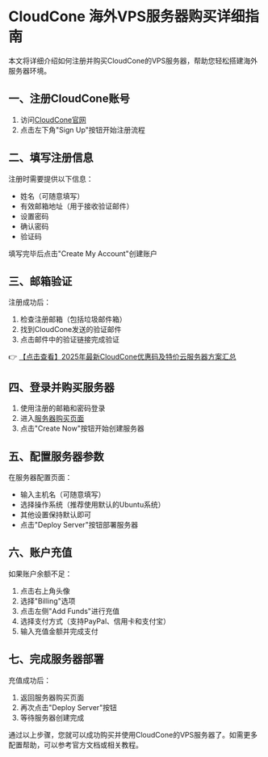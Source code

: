 # CloudCone 海外VPS服务器购买详细指南

本文将详细介绍如何注册并购买CloudCone的VPS服务器，帮助您轻松搭建海外服务器环境。

## 一、注册CloudCone账号

1. 访问[CloudCone官网](https://bit.ly/Cloudcone)
2. 点击左下角"Sign Up"按钮开始注册流程

## 二、填写注册信息

注册时需要提供以下信息：
- 姓名（可随意填写）
- 有效邮箱地址（用于接收验证邮件）
- 设置密码
- 确认密码
- 验证码

填写完毕后点击"Create My Account"创建账户

## 三、邮箱验证

注册成功后：
1. 检查注册邮箱（包括垃圾邮件箱）
2. 找到CloudCone发送的验证邮件
3. 点击邮件中的验证链接完成验证

👉 [【点击查看】2025年最新CloudCone优惠码及特价云服务器方案汇总](https://bit.ly/Cloudcone)

## 四、登录并购买服务器

1. 使用注册的邮箱和密码登录
2. 进入[服务器购买页面](https://bit.ly/Cloudcone)
3. 点击"Create Now"按钮开始创建服务器

## 五、配置服务器参数

在服务器配置页面：
- 输入主机名（可随意填写）
- 选择操作系统（推荐使用默认的Ubuntu系统）
- 其他设置保持默认即可
- 点击"Deploy Server"按钮部署服务器

## 六、账户充值

如果账户余额不足：
1. 点击右上角头像
2. 选择"Billing"选项
3. 点击左侧"Add Funds"进行充值
4. 选择支付方式（支持PayPal、信用卡和支付宝）
5. 输入充值金额并完成支付

## 七、完成服务器部署

充值成功后：
1. 返回服务器购买页面
2. 再次点击"Deploy Server"按钮
3. 等待服务器创建完成

通过以上步骤，您就可以成功购买并使用CloudCone的VPS服务器了。如需更多配置帮助，可以参考官方文档或相关教程。